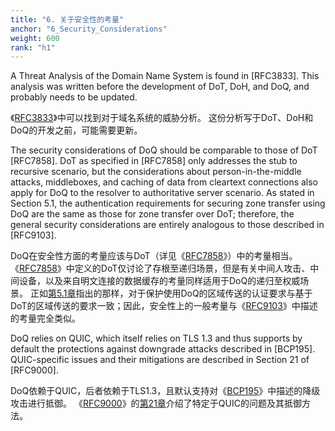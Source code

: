```yaml
---
title: "6. 关于安全性的考量"
anchor: "6_Security_Considerations"
weight: 600
rank: "h1"
---
```


A Threat Analysis of the Domain Name System is found in [RFC3833]. This analysis was written before the development of DoT, DoH, and DoQ, and probably needs to be updated.

《[RFC3833]()》中可以找到对于域名系统的威胁分析。
这份分析写于DoT、DoH和DoQ的开发之前，可能需要更新。

The security considerations of DoQ should be comparable to those of DoT [RFC7858]. DoT as specified in [RFC7858] only addresses the stub to recursive scenario, but the considerations about person-in-the-middle attacks, middleboxes, and caching of data from cleartext connections also apply for DoQ to the resolver to authoritative server scenario. As stated in Section 5.1, the authentication requirements for securing zone transfer using DoQ are the same as those for zone transfer over DoT; therefore, the general security considerations are entirely analogous to those described in [RFC9103].

DoQ在安全性方面的考量应该与DoT（详见《[RFC7858]()》）中的考量相当。
《[RFC7858]()》中定义的DoT仅讨论了存根至递归场景，但是有关中间人攻击、中间设备，以及来自明文连接的数据缓存的考量同样适用于DoQ的递归至权威场景。
正如[第5.1章]()指出的那样，对于保护使用DoQ的区域传送的认证要求与基于DoT的区域传送的要求一致；因此，安全性上的一般考量与《[RFC9103]()》中描述的考量完全类似。

DoQ relies on QUIC, which itself relies on TLS 1.3 and thus supports by default the protections against downgrade attacks described in [BCP195]. QUIC-specific issues and their mitigations are described in Section 21 of [RFC9000].

DoQ依赖于QUIC，后者依赖于TLS1.3，且默认支持对《[BCP195]()》中描述的降级攻击进行抵御。
《[RFC9000]()》的[第21章]()介绍了特定于QUIC的问题及其抵御方法。
